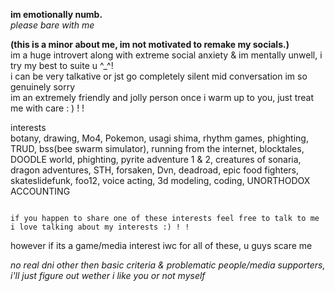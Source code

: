 **im emotionally numb.**                           
*please bare with me*

**(this is a minor about me, im not motivated to remake my socials.)**                                                                                                                                                                                     
im a huge introvert along with extreme social anxiety & im mentally unwell, i try my best to suite u ^_^!                                                                                                                       
i can be very talkative or jst go completely silent mid conversation im so genuinely sorry                                                                                                  
im an extremely friendly and jolly person once i warm up to you, just treat me with care : ) ! !                                                        
                             


interests                                                                                                                                                                                                                                                                                                                       
botany, drawing, Mo4, Pokemon, usagi shima, rhythm games, phighting, TRUD,  bss(bee swarm simulator), running from the internet, blocktales, DOODLE world, phighting, pyrite adventure 1 & 2, creatures of sonaria, dragon adventures, STH, forsaken, Dvn, deadroad, epic food fighters, skateslidefunk, foo12, voice acting, 3d modeling, coding, UNORTHODOX ACCOUNTING
  
                                                                                                                                                                                                                                               if you happen to share one of these interests feel free to talk to me i love talking about my interests :) ! !         
 however if its a game/media interest iwc for all of these, u guys scare me                                                                                                                         
 
*no real dni other then basic criteria & problematic people/media supporters, i'll just figure out wether i like you or not myself*
